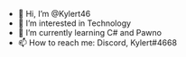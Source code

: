 - 👋 Hi, I’m @Kylert46
- 👀 I’m interested in Technology
- 🌱 I’m currently learning C# and Pawno
- 📫 How to reach me: Discord, Kylert#4668


